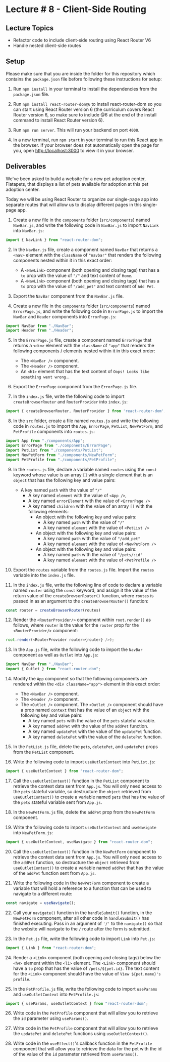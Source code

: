# Lecture # 8 - Client-Side Routing

## Lecture Topics

- Refactor code to include client-side routing using React Router V6
- Handle nested client-side routes

## Setup

Please make sure that you are inside the folder for this repository which contains the `package.json` file before following these instructions for setup:

1. Run `npm install` in your terminal to install the dependencies from the `package.json` file.

2. Run `npm install react-router-dom@6` to install react-router-dom so you can start using React Router version 6 (the curriculum covers React Router version 6, so make sure to include @6 at the end of the install command to install React Router version 6).

3. Run `npm run server`. This will run your backend on port `4000`.

4. In a new terminal, run `npm start` in your terminal to run this React app in the browser. If your browser does not automatically open the page for you, open [http://localhost:3000](http://localhost:3000) to view it in your browser.

## Deliverables

We've been asked to build a website for a new pet adoption center, Flatapets, that displays a list of pets available for adoption at this pet adoption center.

Today we will be using React Router to organize our single-page app into separate routes that will allow us to display different pages in this single-page app.

1. Create a new file in the `components` folder (`src/components`) named `NavBar.js`, and write the following code in `NavBar.js` to import `NavLink` into `NavBar.js`:

```javascript
import { NavLink } from "react-router-dom";
```

2. In the `NavBar.js` file, create a component named `NavBar` that returns a `<nav>` element with the `className` of `"navbar"` that renders the following components nested within it in this exact order:
   - A `<NavLink>` component (both opening and closing tags) that has a `to` prop with the value of `"/"` and text content of `Home`.
   - A `<NavLink>` component (both opening and closing tags) that has a `to` prop with the value of `"/add_pet"` and text content of `Add Pet`.

3. Export the `NavBar` component from the `NavBar.js` file.

4. Create a new file in the `components` folder (`src/components`) named `ErrorPage.js`, and write the following code in `ErrorPage.js` to import the `NavBar` and `Header` components into `ErrorPage.js`:

```javascript
import NavBar from "./NavBar";
import Header from "./Header";
```

5. In the `ErrorPage.js` file, create a component named `ErrorPage` that returns a `<div>` element with the `className` of `"app"` that renders the following components / elements nested within it in this exact order:
   - The `<NavBar />` component.
   - The `<Header />` component.
   - An `<h1>` element that has the text content of `Oops! Looks like something went wrong.`.

6. Export the `ErrorPage` component from the `ErrorPage.js` file.

7. In the `index.js` file, write the following code to import `createBrowserRouter` and `RouterProvider` into `index.js`:

```javascript
import { createBrowserRouter, RouterProvider } from 'react-router-dom';
```

8. In the `src` folder, create a file named `routes.js` and write the following code in `routes.js` to import the `App`, `ErrorPage`, `PetList`, `NewPetForm`, and `PetProfile` components into `routes.js`:

```javascript
import App from "./components/App";
import ErrorPage from "./components/ErrorPage";
import PetList from "./components/PetList";
import NewPetForm from "./components/NewPetForm";
import PetProfile from "./components/PetProfile";
```

9. In the `routes.js` file, declare a variable named `routes` using the `const` keyword whose value is an array `[]` with a single element that is an `object` that has the following key and value pairs:
   - A key named `path` with the value of `"/"`
     - A key named `element` with the value of `<App />`,
     - A key named `errorElement` with the value of `<ErrorPage />`
     - A key named `children` with the value of an array `[]` with the following elements:
       - An object with the following key and value pairs:
         - A key named `path` with the value of `"/"`
         - A key named `element` with the value of `<PetList />`
       - An object with the following key and value pairs:
         - A key named `path` with the value of `"/add_pet"`
         - A key named `element` with the value of `<NewPetForm />`
       - An object with the following key and value pairs:
         - A key named `path` with the value of `"/pets/:id"`
         - A key named `element` with the value of `<PetProfile />`

10. Export the `routes` variable from the `routes.js` file. Import the `routes` variable into the `index.js` file.

11. In the `index.js` file, write the following line of code to declare a variable named `router` using the `const` keyword, and assign it the value of the return value of the `createBrowserRouter()` function, where `routes` is passed in as an argument to the `createBrowserRouter()` function:

```javascript
const router = createBrowserRouter(routes)
```

12. Render the `<RouterProvider/>` component within `root.render()` as follows, where `router` is the value for the `router` prop for the `<RouterProvider/>` component:

```javascript
root.render(<RouterProvider router={router} />);
```

13. In the `App.js` file, write the following code to import the `NavBar` component as well as `Outlet` into `App.js`:

```javascript
import NavBar from "./NavBar";
import { Outlet } from "react-router-dom";
```

14. Modify the `App` component so that the following components are rendered within the `<div className="app">` element in this exact order:
    - The `<NavBar />` component.
    - The `<Header />` component.
    - The `<Outlet />` component. The `<Outlet />` component should have a prop named `context` that has the value of an `object` with the following key and value pairs:
      - A key named `pets` with the value of the `pets` stateful variable.
      - A key named `addPet` with the value of the `addPet` function.
      - A key named `updatePet` with the value of the `updatePet` function.
      - A key named `deletePet` with the value of the `deletePet` function.

15. In the `PetList.js` file, delete the `pets`, `deletePet`, and `updatePet` props from the `PetList` component.

16. Write the following code to import `useOutletContext` into `PetList.js`:

```javascript
import { useOutletContext } from "react-router-dom";
```

17. Call the `useOutletContext()` function in the `PetList` component to retrieve the context data sent from `App.js`. You will only need access to the `pets` stateful variable, so destructure the `object` retrieved from `useOutletContext()` to create a variable named `pets` that has the value of the `pets` stateful variable sent from `App.js`.

18. In the `NewPetForm.js` file, delete the `addPet` prop from the `NewPetForm` component.

19. Write the following code to import `useOutletContext` and `useNavigate` into `NewPetForm.js`:

```javascript
import { useOutletContext, useNavigate } from "react-router-dom";
```

20. Call the `useOutletContext()` function in the `NewPetForm` component to retrieve the context data sent from `App.js`. You will only need access to the `addPet` function, so destructure the `object` retrieved from `useOutletContext()` to create a variable named `addPet` that has the value of the `addPet` function sent from `App.js`.

21. Write the following code in the `NewPetForm` component to create a variable that will hold a reference to a function that can be used to navigate to a different route:

```javascript
const navigate = useNavigate();
```

22. Call your `navigate()` function in the `handleSubmit()` function, in the `NewPetForm` component, after all other code in `handleSubmit()` has finished executing. Pass in an argument of `'/'` to the `navigate()` so that the website will navigate to the `/` route after the form is submitted.

23. In the `Pet.js` file, write the following code to import `Link` into `Pet.js`:

```javascript
import { Link } from "react-router-dom";
```

24. Render a `<Link>` component (both opening and closing tags) below the `<h4>` element within the `<li>` element. The `<Link>` component should have a `to` prop that has the value of `/pets/${pet.id}`. The text content for the `<Link>` component should have the value of `View ${pet.name}'s profile`.

25. In the `PetProfile.js` file, write the following code to import `useParams` and `useOutletContext` into `PetProfile.js`:

```javascript
import { useParams, useOutletContext } from "react-router-dom";
```

26. Write code in the `PetProfile` component that will allow you to retrieve the `id` parameter using `useParams()`.

27. Write code in the `PetProfile` component that will allow you to retrieve the `updatePet` and `deletePet` functions using `useOutletContext()`.

28. Write code in the `useEffect()`'s callback function in the `PetProfile` component that will allow you to retrieve the data for the pet with the id of the value of the `id` parameter retrieved from `useParams()`.

